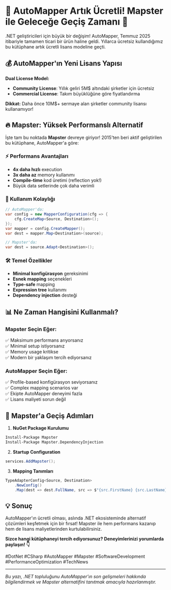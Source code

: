 # 🚨 AutoMapper Artık Ücretli! Mapster ile Geleceğe Geçiş Zamanı 🚀

.NET geliştiricileri için büyük bir değişim! AutoMapper, Temmuz 2025 itibariyle tamamen ticari bir ürün haline geldi. Yıllarca ücretsiz kullandığımız bu kütüphane artık ücretli lisans modeline geçti. 

## 💰 AutoMapper'ın Yeni Lisans Yapısı

**Dual License Model:**
- **Community License**: Yıllık geliri 5M$ altındaki şirketler için ücretsiz
- **Commercial License**: Takım büyüklüğüne göre fiyatlandırma

**Dikkat:** Daha önce 10M$+ sermaye alan şirketler community lisansı kullanamıyor!

## 🔥 Mapster: Yüksek Performanslı Alternatif

İşte tam bu noktada **Mapster** devreye giriyor! 2015'ten beri aktif geliştirilen bu kütüphane, AutoMapper'a göre:

### ⚡ Performans Avantajları
- **4x daha hızlı** execution 
- **3x daha az** memory kullanımı
- **Compile-time** kod üretimi (reflection yok!)
- Büyük data setlerinde çok daha verimli

### 🎯 Kullanım Kolaylığı
```csharp
// AutoMapper'da:
var config = new MapperConfiguration(cfg => {
    cfg.CreateMap<Source, Destination>();
});
var mapper = config.CreateMapper();
var dest = mapper.Map<Destination>(source);

// Mapster'da:
var dest = source.Adapt<Destination>();
```

### 🛠️ Temel Özellikler
- **Minimal konfigürasyon** gereksinimi
- **Esnek mapping** seçenekleri
- **Type-safe** mapping
- **Expression tree** kullanımı
- **Dependency injection** desteği

## 📊 Ne Zaman Hangisini Kullanmalı?

### Mapster Seçin Eğer:
✅ Maksimum performans arıyorsanız  
✅ Minimal setup istiyorsanız  
✅ Memory usage kritikse  
✅ Modern bir yaklaşım tercih ediyorsanız  

### AutoMapper Seçin Eğer:
✅ Profile-based konfigürasyon seviyorsanız  
✅ Complex mapping scenarios var  
✅ Ekipte AutoMapper deneyimi fazla  
✅ Lisans maliyeti sorun değil  

## 🚀 Mapster'a Geçiş Adımları

1. **NuGet Package Kurulumu**
```bash
Install-Package Mapster
Install-Package Mapster.DependencyInjection
```

2. **Startup Configuration**
```csharp
services.AddMapster();
```

3. **Mapping Tanımları**
```csharp
TypeAdapterConfig<Source, Destination>
    .NewConfig()
    .Map(dest => dest.FullName, src => $"{src.FirstName} {src.LastName}");
```

## 💡 Sonuç

AutoMapper'ın ücretli olması, aslında .NET ekosisteminde alternatif çözümleri keşfetmek için bir fırsat! Mapster ile hem performans kazanıp hem de lisans maliyetlerinden kurtulabilirsiniz.

**Sizce hangi kütüphaneyi tercih ediyorsunuz? Deneyimlerinizi yorumlarda paylaşın! 👇**

#DotNet #CSharp #AutoMapper #Mapster #SoftwareDevelopment #PerformanceOptimization #TechNews

---
*Bu yazı, .NET topluluğunu AutoMapper'ın son gelişmeleri hakkında bilgilendirmek ve Mapster alternatifini tanıtmak amacıyla hazırlanmıştır.*